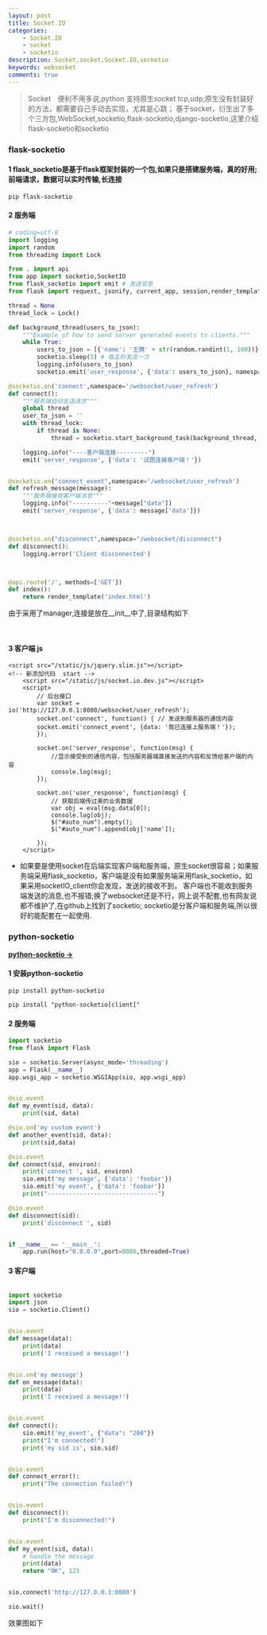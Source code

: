 ```yaml
---
layout: post
title: Socket.IO
categories: 
    - Socket.IO
    - socket
    - socketio
description: Socket,socket,Socket.IO,socketio
keywords: websocket
comments: true
---
```


> Socket　便利不用多说,python 支持原生socket tcp,udp;原生没有封装好的方法，都需要自己手动去实现，尤其是心跳；
> 基于socket，衍生出了多个三方包,WebSocket,socketio,flask-socketio,django-socketio,这里介绍flask-socketio和socketio


### flask-socketio
#### 1 flask_socketio是基于flask框架封装的一个包,如果只是搭建服务端，真的好用;前端请求，数据可以实时传输,长连接  
```shell script
pip flask-socketio
```
#### 2 服务端   
```python
# coding=utf-8
import logging
import random
from threading import Lock

from . import api
from app import socketio,SocketIO
from flask_socketio import emit # 发送信息
from flask import request, jsonify, current_app, session,render_template

thread = None
thread_lock = Lock()

def background_thread(users_to_json):
    """Example of how to send server generated events to clients."""
    while True:
        users_to_json = [{'name': '王腾' + str(random.randint(1, 100))}]
        socketio.sleep(5) # 每五秒发送一次
        logging.info(users_to_json)
        socketio.emit('user_response', {'data': users_to_json}, namespace='/websocket/user_refresh')

@socketio.on('connect',namespace='/websocket/user_refresh')
def connect():
    """服务端自动发送请求"""
    global thread
    user_to_json = ''
    with thread_lock:
        if thread is None:
            thread = socketio.start_background_task(background_thread, (user_to_json,))

    logging.info("----客户端连接---------")
    emit('server_response', {'data': '试图连接客户端！'})


@socketio.on("connect_event",namespace='/websocket/user_refresh')
def refresh_message(message):
    """服务端接收客户端消息"""
    logging.info("----------"+message["data"])
    emit('server_response', {'data': message['data']})



@socketio.on("disconnect",namespace="/websocket/disconnect")
def disconnect():
    logging.error('Client disconnected')



@api.route('/', methods=['GET'])
def index():
    return render_template('index.html')

```

由于采用了manager,连接是放在__init__中了,目录结构如下     

[](/images/socket/01.jpg)   
[](/images/socket/02.jpg)


#### 3 客户端 js   
```jquery-css
<script src="/static/js/jquery.slim.js"></script>
<!-- 新添加代码  start -->
    <script src="/static/js/socket.io.dev.js"></script>
    <script>
        // 后台接口
        var socket = io('http://127.0.0.1:8080/websocket/user_refresh');
        socket.on('connect', function() { // 发送到服务器的通信内容
        socket.emit('connect_event', {data: '我已连接上服务端！'});
        });

        socket.on('server_response', function(msg) {
            //显示接受到的通信内容，包括服务器端直接发送的内容和反馈给客户端的内容
            console.log(msg);
        });

        socket.on('user_response', function(msg) {
            // 获取后端传过来的业务数据
            var obj = eval(msg.data[0]);
            console.log(obj);
            $("#auto_num").empty();
            $("#auto_num").append(obj['name']);

        });
    </script>
```     

* 如果要是使用socket在后端实现客户端和服务端，原生socket很容易；如果服务端采用flask_socketio，客户端是没有如果服务端采用flask_socketio，如果采用socketIO_client你会发现，发送的接收不到，
客户端也不能收到服务端发送的消息,也不报错;换了websocket还是不行，网上说不配套,也有网友说都不维护了,在github上找到了socketio;
socketio是分客户端和服务端,所以很好的能配套在一起使用.


### python-socketio     

**[python-socketio &rarr;](https://python-socketio.readthedocs.io/en/latest/client.html)**

#### 1 安装python-socketio    
```shell script
pip install python-socketio

pip install "python-socketio[client]"
```

#### 2 服务端  
```python
import socketio
from flask import Flask

sio = socketio.Server(async_mode='threading')
app = Flask(__name__)
app.wsgi_app = socketio.WSGIApp(sio, app.wsgi_app)


@sio.event
def my_event(sid, data):
    print(sid, data)

@sio.on('my custom event')
def another_event(sid, data):
    print(sid,data)

@sio.event
def connect(sid, environ):
    print('connect ', sid, environ)
    sio.emit('my message', {'data': 'foobar'})
    sio.emit('my event', {'data': 'foobar'})
    print("-------------------------------")

@sio.event
def disconnect(sid):
    print('disconnect ', sid)


if __name__ == '__main__':
    app.run(host="0.0.0.0",port=8080,threaded=True)
```

#### 3 客户端      
```python

import socketio
import json
sio = socketio.Client()


@sio.event
def message(data):
    print(data)
    print('I received a message!')


@sio.on('my message')
def on_message(data):
    print(data)
    print('I received a message!')


@sio.event
def connect():
    sio.emit('my_event', {"data": "200"})
    print("I'm connected!")
    print('my sid is', sio.sid)


@sio.event
def connect_error():
    print("The connection failed!")


@sio.event
def disconnect():
    print("I'm disconnected!")


@sio.event
def my_event(sid, data):
    # handle the message
    print(data)
    return "OK", 123


sio.connect('http://127.0.0.1:8080')

sio.wait()

``` 
效果图如下   
[](/images/socket/03.jpg)



